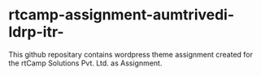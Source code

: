 # rtcamp-assignment-aumtrivedi-ldrp-itr-
This  github repositary contains wordpress theme assignment created for the rtCamp Solutions Pvt. Ltd. as Assignment.
